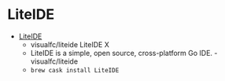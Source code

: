 # LiteIDE
- [LiteIDE](https://github.com/visualfc/liteide)
  -  visualfc/liteide LiteIDE X
  - LiteIDE is a simple, open source, cross-platform Go IDE.  - visualfc/liteide
  - `brew cask install LiteIDE`
